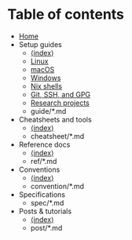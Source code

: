 # Table of contents

- [Home](index.md)
- Setup guides
  - [⟨index⟩](guide/index.md)
  - [Linux](guide/linux.md)
  - [macOS](guide/macos.md)
  - [Windows](guide/windows.md)
  - [Nix shells](guide/nix-shells.md)
  - [Git, SSH, and GPG](guide/git-ssh-and-gpg.md)
  - [Research projects](guide/research-projects.md)
  - guide/\*.md
- Cheatsheets and tools
  - [⟨index⟩](cheatsheet/index.md)
  - cheatsheet/\*.md
- Reference docs
  - [⟨index⟩](ref/index.md)
  - ref/\*.md
- Conventions
  - [⟨index⟩](convention/index.md)
  - convention/\*.md
- Specifications
  - spec/\*.md
- Posts & tutorials
  - [⟨index⟩](post/index.md)
  - post/\*.md
